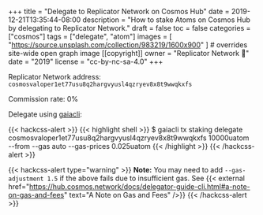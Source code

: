 +++
title = "Delegate to Replicator Network on Cosmos Hub"
date = 2019-12-21T13:35:44-08:00
description = "How to stake Atoms on Cosmos Hub by delegating to Replicator Network."
draft = false
toc = false
categories = ["cosmos"]
tags = ["delegate", "atom"]
images = [
  "https://source.unsplash.com/collection/983219/1600x900"
] # overrides site-wide open graph image
[[copyright]]
  owner = "Replicator Network 👾"
  date = "2019"
  license = "cc-by-nc-sa-4.0"
+++

Replicator Network address: `cosmosvaloper1et77usu8q2hargvyusl4qzryev8x8t9wwqkxfs`

Commission rate: 0%

Delegate using [gaiacli](https://hub.cosmos.network/docs/gaiacli.html):

{{< hackcss-alert >}}
{{< highlight shell >}}
$ gaiacli tx staking delegate \
cosmosvaloper1et77usu8q2hargvyusl4qzryev8x8t9wwqkxfs 10000uatom \
--from <delegatorKeyName> --gas auto --gas-prices 0.025uatom
{{< /highlight >}}
{{< /hackcss-alert >}}

{{< hackcss-alert type="warning" >}}
<strong>Note:</strong> You may need to add <code>--gas-adjustment 1.5</code> if the above fails due to insufficient gas. See {{< external href="https://hub.cosmos.network/docs/delegator-guide-cli.html#a-note-on-gas-and-fees" text="A Note on Gas and Fees" />}}
{{< /hackcss-alert >}}

<!--more-->
